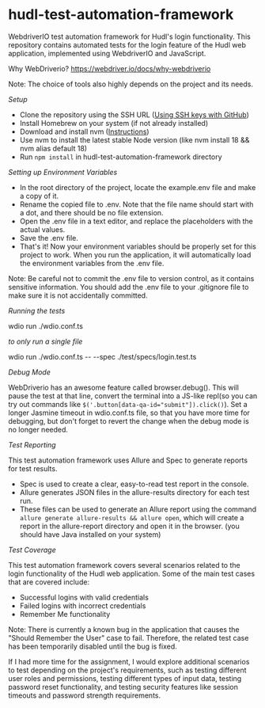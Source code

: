 # hudl-test-automation-framework
WebdriverIO test automation framework for Hudl's login functionality. This repository contains automated tests for the login feature of the Hudl web application, implemented using WebdriverIO and JavaScript.

Why WebDriverio? https://webdriver.io/docs/why-webdriverio 

Note: The choice of tools also highly depends on the project and its needs.

*Setup*

- Clone the repository using the SSH URL ([Using SSH keys with GitHub](https://docs.github.com/en/free-pro-team@latest/github/authenticating-to-github/connecting-to-github-with-ssh))
- Install Homebrew on your system (if not already installed)
- Download and install nvm ([Instructions](https://github.com/nvm-sh/nvm))
- Use nvm to install the latest stable Node version (like nvm install 18 && nvm alias default 18)
- Run `npm install` in hudl-test-automation-framework directory

*Setting up Environment Variables*

- In the root directory of the project, locate the example.env file and make a copy of it.
- Rename the copied file to .env. Note that the file name should start with a dot, and there should be no file extension.
- Open the .env file in a text editor, and replace the placeholders with the actual values. 
- Save the .env file.
- That's it! Now your environment variables should be properly set for this project to work. When you run the application, it will automatically load the environment variables from the .env file.

Note: Be careful not to commit the .env file to version control, as it contains sensitive information. You should add the .env file to your .gitignore file to make sure it is not accidentally committed.

*Running the tests*

wdio run ./wdio.conf.ts

*to only run a single file*

wdio run ./wdio.conf.ts -- --spec ./test/specs/login.test.ts

*Debug Mode*

WebDriverio has an awesome feature called browser.debug(). This will pause the test at that line, convert the terminal into a JS-like repl(so you can try out commands like `$('.button[data-qa-id="submit"]).click()`). Set a longer Jasmine timeout in wdio.conf.ts file, so that you have more time for debugging, but don't forget to revert the change when the debug mode is no longer needed.

*Test Reporting*

This test automation framework uses Allure and Spec to generate reports for test results.  

- Spec is used to create a clear, easy-to-read test report in the console.
- Allure generates JSON files in the allure-results directory for each test run.
- These files can be used to generate an Allure report using the command `allure generate allure-results && allure open`, which will create a report in the allure-report directory and open it in the browser. (you should have Java installed on your system)


*Test Coverage*

This test automation framework covers several scenarios related to the login functionality of the Hudl web application. Some of the main test cases that are covered include:

- Successful logins with valid credentials
- Failed logins with incorrect credentials
- Remember Me functionality

Note: There is currently a known bug in the application that causes the "Should Remember the User" case to fail. Therefore, the related test case has been temporarily disabled until the bug is fixed.

If I had more time for the assignment, I would explore additional scenarios to test depending on the project's requirements, such as testing different user roles and permissions, testing different types of input data, testing password reset functionality, and testing security features like session timeouts and password strength requirements.
